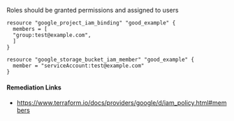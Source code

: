 
Roles should be granted permissions and assigned to users

```hcl
resource "google_project_iam_binding" "good_example" {
  members = [
  "group:test@example.com",
  ]
}

resource "google_storage_bucket_iam_member" "good_example" {
  member = "serviceAccount:test@example.com"
}
```

#### Remediation Links
 - https://www.terraform.io/docs/providers/google/d/iam_policy.html#members
        